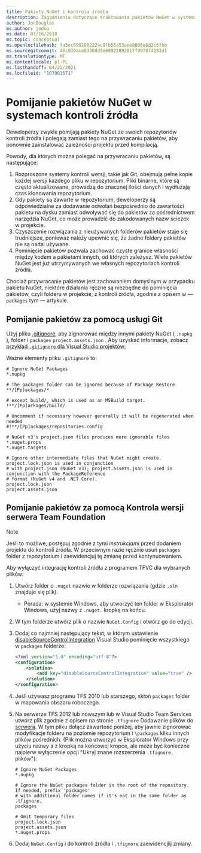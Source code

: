 ```yaml
---
title: Pakiety NuGet i kontrola źródła
description: Zagadnienia dotyczące traktowania pakietów NuGet w systemach kontroli wersji i kontroli źródła oraz pomijania pakietów za pomocą usług git i TFVC.
author: JonDouglas
ms.author: jodou
ms.date: 03/16/2018
ms.topic: conceptual
ms.openlocfilehash: fa3ec6992002224c9fb56a53aee9096e6d2c6fbb
ms.sourcegitcommit: 40c039ace0330dd9e68922882017f9878f4283d1
ms.translationtype: MT
ms.contentlocale: pl-PL
ms.lasthandoff: 04/22/2021
ms.locfileid: "107901671"
---
```

# <a name="omitting-nuget-packages-in-source-control-systems"></a>Pomijanie pakietów NuGet w systemach kontroli źródła

Deweloperzy zwykle pomijają pakiety NuGet ze swoich [](package-restore.md) repozytoriów kontroli źródła i polegają zamiast tego na przywracaniu pakietów, aby ponownie zainstalować zależności projektu przed kompilacją.

Powody, dla których można polegać na przywracaniu pakietów, są następujące:

1. Rozproszone systemy kontroli wersji, takie jak Git, obejmują pełne kopie każdej wersji każdego pliku w repozytorium. Pliki binarne, które są często aktualizowane, prowadzą do znacznej ilości danych i wydłużają czas klonowania repozytorium.
1. Gdy pakiety są zawarte w repozytorium, deweloperzy są odpowiedzialne za dodawanie odwołań bezpośrednio do zawartości pakietu na dysku zamiast odwoływać się do pakietów za pośrednictwem narzędzia NuGet, co może prowadzić do zakodowanych nazw ścieżek w projekcie.
1. Czyszczenie rozwiązania z nieużywanych folderów pakietów staje się trudniejsze, ponieważ należy upewnić się, że żadne foldery pakietów nie są nadal używane.
1. Pominięcie pakietów pozwala zachować czyste granice własności między kodem a pakietami innych, od których zależysz. Wiele pakietów NuGet jest już utrzymywanych we własnych repozytoriach kontroli źródła.

Chociaż przywracanie pakietów jest zachowaniem domyślnym w przypadku pakietu NuGet, niektóre działania ręczne są niezbędne do pominięcia pakietów, czyli folderu w projekcie, z kontroli źródła, zgodnie z opisem w &mdash; `packages` tym &mdash; artykule.

## <a name="omitting-packages-with-git"></a>Pomijanie pakietów za pomocą usługi Git

Użyj pliku [.gitignore,](https://git-scm.com/docs/gitignore) aby zignorować między innymi pakiety NuGet ( `.nupkg` ), folder i `packages` `project.assets.json` . Aby uzyskać informacje, zobacz [przykład `.gitignore` dla Visual Studio projektów:](https://github.com/github/gitignore/blob/master/VisualStudio.gitignore)

Ważne elementy pliku `.gitignore` to:

```gitignore
# Ignore NuGet Packages
*.nupkg

# The packages folder can be ignored because of Package Restore
**/[Pp]ackages/*

# except build/, which is used as an MSBuild target.
!**/[Pp]ackages/build/

# Uncomment if necessary however generally it will be regenerated when needed
#!**/[Pp]ackages/repositories.config

# NuGet v3's project.json files produces more ignorable files
*.nuget.props
*.nuget.targets

# Ignore other intermediate files that NuGet might create. project.lock.json is used in conjunction
# with project.json (NuGet v3); project.assets.json is used in conjunction with the PackageReference
# format (NuGet v4 and .NET Core).
project.lock.json
project.assets.json
```

## <a name="omitting-packages-with-team-foundation-version-control"></a>Pomijanie pakietów za pomocą Kontrola wersji serwera Team Foundation

> [!Note]
> Jeśli to możliwe, postępuj zgodnie z tymi *instrukcjami* przed dodaniem projektu do kontroli źródła. W przeciwnym razie ręcznie usuń `packages` folder z repozytorium i zaewidencjuj tę zmianę przed kontynuowaniem.

Aby wyłączyć integrację kontroli źródła z programem TFVC dla wybranych plików:

1. Utwórz folder o `.nuget` nazwie w folderze rozwiązania (gdzie `.sln` znajduje się plik).
    - Porada: w systemie Windows, aby utworzyć ten folder w Eksplorator Windows, użyj nazwy z `.nuget.`  kropką na końcu.

1. W tym folderze utwórz plik o nazwie `NuGet.Config` i otwórz go do edycji.

1. Dodaj co najmniej następujący tekst, w którym ustawienie [disableSourceControlIntegration](../reference/nuget-config-file.md#solution-section) Visual Studio pominięcie wszystkiego w `packages` folderze:

   ```xml
   <?xml version="1.0" encoding="utf-8"?>
   <configuration>
       <solution>
           <add key="disableSourceControlIntegration" value="true" />
       </solution>
   </configuration>
   ```

1. Jeśli używasz programu TFS 2010 lub starszego, skłoń `packages` folder w mapowania obszaru roboczego.

1. Na serwerze TFS 2012 lub nowszym lub w Visual Studio Team Services utwórz plik zgodnie z opisem na stronie `.tfignore` Dodawanie plików do [serwera](/vsts/tfvc/add-files-server?view=vsts#tfignore&preserve-view=true). W tym pliku dołącz zawartość poniżej, aby jawnie zignorować modyfikacje folderu na poziomie repozytorium i `\packages` kilku innych plików pośrednich. (Plik można utworzyć w Eksplorator Windows przy użyciu nazwy a z kropką na końcowej kropce, ale może być konieczne najpierw wyłączenie opcji "Ukryj znane rozszerzenia `.tfignore.` plików"):

   ```cli
   # Ignore NuGet Packages
   *.nupkg

   # Ignore the NuGet packages folder in the root of the repository. If needed, prefix 'packages'
   # with additional folder names if it's not in the same folder as .tfignore.   
   packages

   # Omit temporary files
   project.lock.json
   project.assets.json
   *.nuget.props
   ```

1. Dodaj `NuGet.Config` i do kontroli źródła i `.tfignore` zaewidencjlij zmiany.
